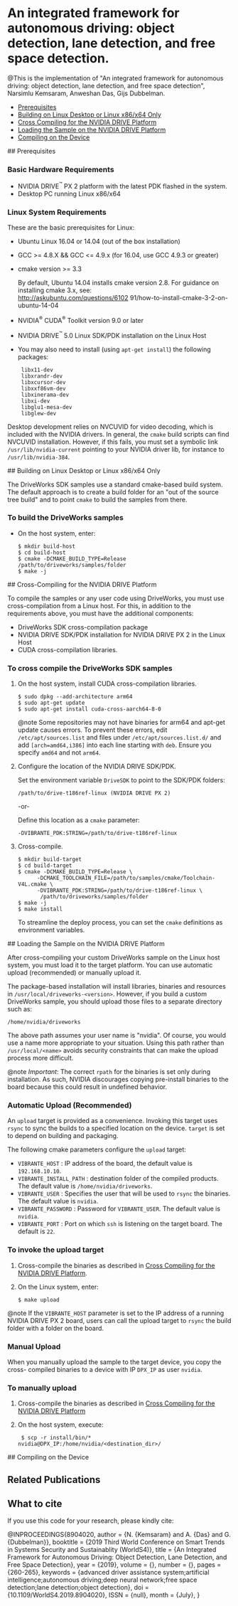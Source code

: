 # An integrated framework for autonomous driving: object detection, lane detection, and free space detection.

@This is the implementation of "An integrated framework for autonomous driving: object detection, lane detection, and free space detection", Narsimlu Kemsaram, Anweshan Das, Gijs Dubbelman.

 - [Prerequisites](#prerequisites)
 - [Building on Linux Desktop or Linux x86/x64 Only](#building_on_linux)
 - [Cross Compiling for the NVIDIA DRIVE Platform](#cross-compilation)
 - [Loading the Sample on the NVIDIA DRIVE Platform](#load)
 - [Compiling on the Device](#device_compilation)

<a name="prerequisites">
## Prerequisites

### Basic Hardware Requirements

- NVIDIA DRIVE<sup>&trade;</sup> PX 2 platform with the latest PDK flashed in the system.
- Desktop PC running Linux x86/x64

### Linux System Requirements

These are the basic prerequisites for Linux:

- Ubuntu Linux 16.04 or 14.04 (out of the box installation)
- GCC >= 4.8.X && GCC <= 4.9.x (for 16.04, use GCC 4.9.3 or greater)
- cmake version >= 3.3

  By default, Ubuntu 14.04 installs cmake version 2.8. For guidance on
  installing cmake 3.x, see:<br> <a href="http://askubuntu.com/questions/610291/
  how-to-install-cmake-3-2-on-ubuntu-14-04"> http://askubuntu.com/questions/6102
  91/how-to-install-cmake-3-2-on-ubuntu-14-04</a>

- NVIDIA<sup>&reg;</sup> CUDA<sup>&reg;</sup> Toolkit version 9.0 or later
- NVIDIA DRIVE<sup>&trade;</sup> 5.0 Linux SDK/PDK installation on the Linux Host
- You may also need to install (using `apt-get install`) the following packages:

       libx11-dev
       libxrandr-dev
       libxcursor-dev
       libxxf86vm-dev
       libxinerama-dev
       libxi-dev
       libglu1-mesa-dev
       libglew-dev

Desktop development relies on NVCUVID for video decoding, which is included with
the NVIDIA drivers. In general, the `cmake` build scripts can find NVCUVID
installation. However, if this fails, you must set a symbolic link
`/usr/lib/nvidia-current` pointing to your NVIDIA driver lib, for instance to
`/usr/lib/nvidia-384`.

<a name="building_on_linux">
## Building on Linux Desktop or Linux x86/x64 Only

The DriveWorks SDK samples use a standard cmake-based build system. The default
approach is to create a build folder for an "out of the source tree build"
and to point `cmake` to build the samples from there.

### To build the DriveWorks samples
* On the host system, enter:

      $ mkdir build-host
      $ cd build-host
      $ cmake -DCMAKE_BUILD_TYPE=Release /path/to/driveworks/samples/folder
      $ make -j

<a name="cross-compilation">
## Cross-Compiling for the NVIDIA DRIVE Platform

To compile the samples or any user code using DriveWorks, you must use
cross-compilation from a Linux host. For this, in addition to the requirements
above, you must have the additional components:

- DriveWorks SDK cross-compilation package
- NVIDIA DRIVE SDK/PDK installation for NVIDIA DRIVE PX 2 in the Linux Host
- CUDA cross-compilation libraries.

### To cross compile the DriveWorks SDK samples

1. On the host system, install CUDA cross-compilation libraries.

       $ sudo dpkg --add-architecture arm64
       $ sudo apt-get update
       $ sudo apt-get install cuda-cross-aarch64-8-0

   @note Some repositories may not have binaries for arm64 and apt-get
   update causes errors. To prevent these errors, edit
   `/etc/apt/sources.list` and files under `/etc/apt/sources.list.d/` and add
   `[arch=amd64,i386]` into each line starting with `deb`. Ensure you specify
   `amd64` and not `arm64`.

2. Configure the location of the NVIDIA DRIVE SDK/PDK.

   Set the environment variable `DriveSDK` to point to the SDK/PDK folders:

       /path/to/drive-t186ref-linux (NVIDIA DRIVE PX 2)

   -or-

   Define this location as a `cmake` parameter:

       -DVIBRANTE_PDK:STRING=/path/to/drive-t186ref-linux

3. Cross-compile.

       $ mkdir build-target
       $ cd build-target
       $ cmake -DCMAKE_BUILD_TYPE=Release \
             -DCMAKE_TOOLCHAIN_FILE=/path/to/samples/cmake/Toolchain-V4L.cmake \
             -DVIBRANTE_PDK:STRING=/path/to/drive-t186ref-linux \
              /path/to/driveworks/samples/folder
       $ make -j
       $ make install

   To streamline the deploy process, you can set the `cmake` definitions as
   environment variables.

<a name="load">
## Loading the Sample on the NVIDIA DRIVE Platform

After cross-compiling your custom DriveWorks sample on the Linux host
system, you must load it to the target platform. You can use automatic
upload (recommended) or manually upload it.

The package-based installation will install libraries, binaries and resources in
`/usr/local/driveworks-<version>`. However, if you build a custom DriveWorks
sample, you should upload those files to a separate directory such as:

    /home/nvidia/driveworks

The above path assumes your user name is "nvidia". Of course, you would use
a name more appropriate to your situation. Using this path rather than
`/usr/local/<name>` avoids security constraints that can make the upload process
more difficult.

@note *Important*: The correct `rpath` for the binaries is set only during
installation. As such, NVIDIA discourages copying pre-install binaries to the
board because this could result in undefined behavior.

### Automatic Upload (Recommended)

An `upload` target is provided as a convenience. Invoking this target uses
`rsync` to sync the builds to a specified location on the device. `target` is
set to depend on building and packaging.

The following cmake parameters configure the `upload` target:

* `VIBRANTE_HOST` : IP address of the board, the default value is
  `192.168.10.10`.
* `VIBRANTE_INSTALL_PATH` : destination folder of the compiled products. The
   default value is `/home/nvidia/driveworks`.
* `VIBRANTE_USER` : Specifies the user that will be used to `rsync` the
   binaries. The default value is `nvidia`.
* `VIBRANTE_PASSWORD` : Password for `VIBRANTE_USER`. The default value is
  `nvidia`.
* `VIBRANTE_PORT` : Port on which `ssh` is listening on the target board. The
  default is `22`.

### To invoke the upload target

1. Cross-compile the binaries as described in
   [Cross Compiling for the NVIDIA DRIVE Platform](#cross-compilation).

2. On the Linux system, enter:

       $ make upload

@note If the `VIBRANTE_HOST` parameter is set to the IP address of a running
NVIDIA DRIVE PX 2 board, users can call the upload target to `rsync` the build folder
with a folder on the board.

### Manual Upload

When you manually upload the sample to the target device, you copy the cross-
compiled binaries to a device with IP `DPX_IP` as user `nvidia`.

### To manually upload

1. Cross-compile the binaries as described in
   [Cross Compiling for the NVIDIA DRIVE Platform](#cross-compilation)

2. On the host system, execute:

        $ scp -r install/bin/* nvidia@DPX_IP:/home/nvidia/<destination_dir>/

<a name=device_compilation>
## Compiling on the Device

## Related Publications

## What to cite

If you use this code for your research, please kindly cite:

@INPROCEEDINGS{8904020,
    author    = {N. {Kemsaram} and A. {Das} and G. {Dubbelman}},
    booktitle = {2019 Third World Conference on Smart Trends in Systems Security and Sustainablity (WorldS4)},
    title     = {An Integrated Framework for Autonomous Driving: Object Detection, Lane Detection, and Free Space Detection},
    year      = {2019},
    volume    = {},
    number    = {},
    pages     = {260-265},
    keywords  = {advanced driver assistance system;artificial intelligence;autonomous driving;deep neural network;free space detection;lane detection;object detection},
    doi       = {10.1109/WorldS4.2019.8904020},
    ISSN      = {null},
    month     = {July},
}
